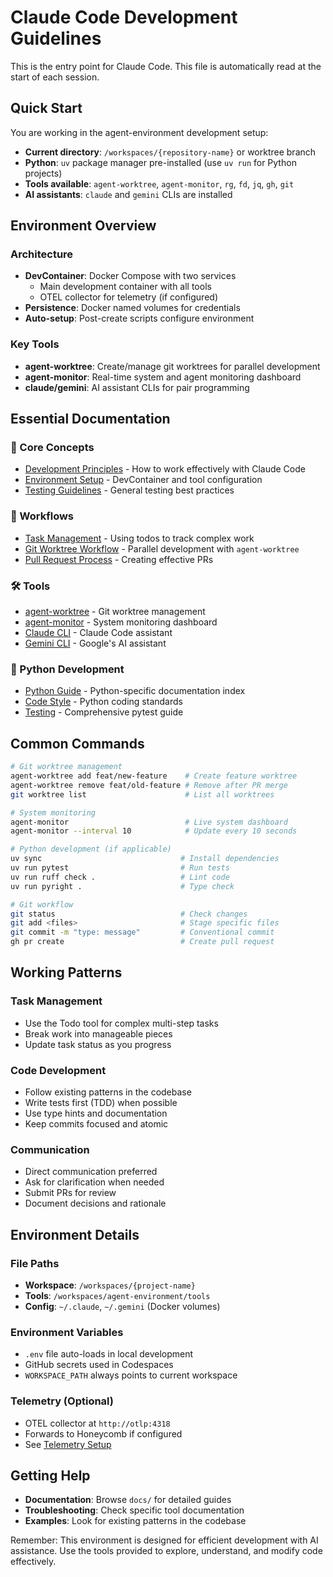 # Claude Code Development Guidelines

This is the entry point for Claude Code. This file is automatically read at the start of each session.

## Quick Start

You are working in the agent-environment development setup:
- **Current directory**: `/workspaces/{repository-name}` or worktree branch
- **Python**: `uv` package manager pre-installed (use `uv run` for Python projects)
- **Tools available**: `agent-worktree`, `agent-monitor`, `rg`, `fd`, `jq`, `gh`, `git`
- **AI assistants**: `claude` and `gemini` CLIs are installed

## Environment Overview

### Architecture
- **DevContainer**: Docker Compose with two services
  - Main development container with all tools
  - OTEL collector for telemetry (if configured)
- **Persistence**: Docker named volumes for credentials
- **Auto-setup**: Post-create scripts configure environment

### Key Tools
- **agent-worktree**: Create/manage git worktrees for parallel development
- **agent-monitor**: Real-time system and agent monitoring dashboard
- **claude/gemini**: AI assistant CLIs for pair programming

## Essential Documentation

### 📁 Core Concepts
- [Development Principles](docs/development/principles.md) - How to work effectively with Claude Code
- [Environment Setup](docs/development/environment-setup.md) - DevContainer and tool configuration
- [Testing Guidelines](docs/development/testing.md) - General testing best practices

### 🔄 Workflows
- [Task Management](docs/workflows/task-management.md) - Using todos to track complex work
- [Git Worktree Workflow](docs/workflows/git-worktree.md) - Parallel development with `agent-worktree`
- [Pull Request Process](docs/workflows/pull-requests.md) - Creating effective PRs

### 🛠️ Tools
- [agent-worktree](docs/tools/agent-worktree.md) - Git worktree management
- [agent-monitor](docs/tools/agent-monitor.md) - System monitoring dashboard
- [Claude CLI](docs/tools/claude.md) - Claude Code assistant
- [Gemini CLI](docs/tools/gemini-cli.md) - Google's AI assistant

### 🐍 Python Development
- [Python Guide](docs/python/README.md) - Python-specific documentation index
- [Code Style](docs/python/code-style.md) - Python coding standards
- [Testing](docs/python/testing.md) - Comprehensive pytest guide

## Common Commands

```bash
# Git worktree management
agent-worktree add feat/new-feature    # Create feature worktree
agent-worktree remove feat/old-feature # Remove after PR merge
git worktree list                      # List all worktrees

# System monitoring
agent-monitor                          # Live system dashboard
agent-monitor --interval 10            # Update every 10 seconds

# Python development (if applicable)
uv sync                               # Install dependencies
uv run pytest                         # Run tests
uv run ruff check .                   # Lint code
uv run pyright .                      # Type check

# Git workflow
git status                            # Check changes
git add <files>                       # Stage specific files
git commit -m "type: message"         # Conventional commit
gh pr create                          # Create pull request
```

## Working Patterns

### Task Management
- Use the Todo tool for complex multi-step tasks
- Break work into manageable pieces
- Update task status as you progress

### Code Development
- Follow existing patterns in the codebase
- Write tests first (TDD) when possible
- Use type hints and documentation
- Keep commits focused and atomic

### Communication
- Direct communication preferred
- Ask for clarification when needed
- Submit PRs for review
- Document decisions and rationale

## Environment Details

### File Paths
- **Workspace**: `/workspaces/{project-name}`
- **Tools**: `/workspaces/agent-environment/tools`
- **Config**: `~/.claude`, `~/.gemini` (Docker volumes)

### Environment Variables
- `.env` file auto-loads in local development
- GitHub secrets used in Codespaces
- `WORKSPACE_PATH` always points to current workspace

### Telemetry (Optional)
- OTEL collector at `http://otlp:4318`
- Forwards to Honeycomb if configured
- See [Telemetry Setup](docs/setup/telemetry-configuration.md)

## Getting Help

- **Documentation**: Browse `docs/` for detailed guides
- **Troubleshooting**: Check specific tool documentation
- **Examples**: Look for existing patterns in the codebase

Remember: This environment is designed for efficient development with AI assistance. Use the tools provided to explore, understand, and modify code effectively.